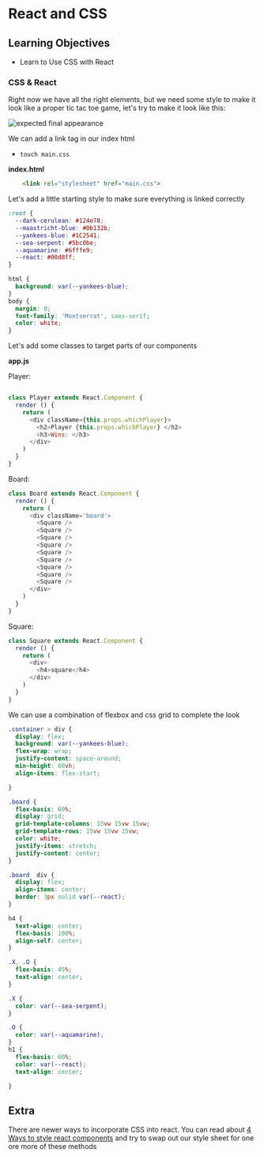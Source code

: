 # React and CSS

## Learning Objectives

 - Learn to Use CSS with React

 ### CSS & React

Right now we have all the right elements, but we need some style to make it look like a proper tic tac toe game, let's try to make it look like this:

 ![expected final appearance](https://i.imgur.com/gbvCuEY.png)

 We can add a link tag in our index html

 - `touch main.css`

 **index.html**
 ```html
     <link rel="stylesheet" href="main.css">
 ```

Let's add a little starting style to make sure everything is linked correctly

```css
:root {
  --dark-cerulean: #124e78;
  --maastricht-blue: #0b132b;
  --yankees-blue: #1C2541;
  --sea-serpent: #5bc0be;
  --aquamarine: #6fffe9;
  --react: #00d8ff;
}

html {
  background: var(--yankees-blue);
}
body {
  margin: 0;
  font-family: 'Montserrat', sans-serif;
  color: white;
}

```

Let's add some classes to target parts of our components

**app.js**

Player:

```js

class Player extends React.Component {
  render () {
    return (
      <div className={this.props.whichPlayer}>
        <h2>Player {this.props.whichPlayer} </h2>
        <h3>Wins: </h3>
      </div>
    )
  }
}

```

Board:

```js
class Board extends React.Component {
  render () {
    return (
      <div className='board'>
        <Square />
        <Square />
        <Square />
        <Square />
        <Square />
        <Square />
        <Square />
        <Square />
        <Square />
      </div>
    )
  }
}

```

Square:
```js
class Square extends React.Component {
  render () {
    return (
      <div>
        <h4>square</h4>
      </div>
    )
  }
}
```


We can use a combination of flexbox and css grid to complete the look

```css
.container > div {
  display: flex;
  background: var(--yankees-blue);
  flex-wrap: wrap;
  justify-content: space-around;
  min-height: 60vh;
  align-items: flex-start;

}

.board {
  flex-basis: 60%;
  display: grid;
  grid-template-columns: 15vw 15vw 15vw;
  grid-template-rows: 15vw 15vw 15vw;
  color: white;
  justify-items: stretch;
  justify-content: center;
}

.board  div {
  display: flex;
  align-items: center;
  border: 3px solid var(--react);
}

h4 {
  text-align: center;
  flex-basis: 100%;
  align-self: center;
}

.X, .O {
  flex-basis: 45%;
  text-align: center;
}

.X {
  color: var(--sea-serpent);
}

.O {
  color: var(--aquamarine);
}
h1 {
  flex-basis: 60%;
  color: var(--react);
  text-align: center;

}
```



## Extra

There are newer ways to incorporate CSS into react. You can read about [4 Ways to style react components](https://codeburst.io/4-four-ways-to-style-react-components-ac6f323da822) and try to swap out our style sheet for one ore more of these methods
